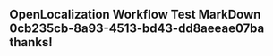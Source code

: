 <properties
ms.topic="hero-topic1"
ms.test1="hero-topic"
ms.test2="test"/>

## OpenLocalization Workflow Test MarkDown 0cb235cb-8a93-4513-bd43-dd8aeeae07ba thanks!
